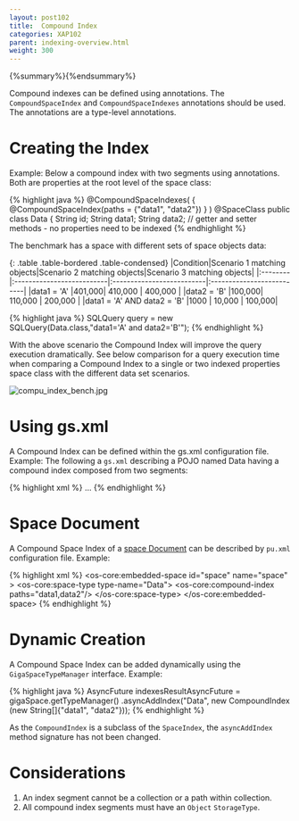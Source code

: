 ```yaml
---
layout: post102
title:  Compound Index
categories: XAP102
parent: indexing-overview.html
weight: 300
---
```


{%summary%}{%endsummary%}

Compound indexes can be defined using annotations. The `CompoundSpaceIndex` and `CompoundSpaceIndexes` annotations should be used. The annotations are a type-level annotations.

# Creating the   Index

Example: Below a compound index with two segments using annotations. Both are properties at the root level of the space class:

{% highlight java %}
@CompoundSpaceIndexes(
{ @CompoundSpaceIndex(paths = {"data1", "data2"}) }
)
@SpaceClass
public class Data {
	String id;
	String data1;
	String data2;
	// getter and setter methods - no properties need to be indexed
{% endhighlight %}

The benchmark has a space with different sets of space objects data:

{: .table .table-bordered .table-condensed}
|Condition|Scenario 1 matching objects|Scenario 2 matching objects|Scenario 3 matching objects|
|:--------|:--------------------------|:--------------------------|:--------------------------|
|data1 = 'A' |401,000| 410,000 | 400,000 |
|data2 = 'B' |100,000| 110,000 | 200,000 |
|data1 = 'A' AND data2 = 'B' |1000 | 10,000 | 100,000|

{% highlight java %}
SQLQuery<Data> query = new SQLQuery<Data>(Data.class,"data1='A' and data2='B'");
{% endhighlight %}

With the above scenario the Compound Index will improve the query execution dramatically. See below comparison for a query execution time when comparing a Compound Index to a single or two indexed properties space class with the different data set scenarios.

![compu_index_bench.jpg](/attachment_files/compu_index_bench.jpg)

# Using gs.xml

A Compound Index can be defined within the gs.xml configuration file. Example: The following a `gs.xml` describing a POJO named Data having a compound index composed from two segments:

{% highlight xml %}
<gigaspaces-mapping>
    <class name="Data" >
        <compound-index paths="data1, data2"/>
        ...
    </class>
</gigaspaces-mapping>
{% endhighlight %}

# Space Document

A Compound Space Index of a [space Document](./document-api.html) can be described by `pu.xml` configuration file. Example:

{% highlight xml %}
<os-core:embedded-space id="space" name="space" >
	<os-core:space-type type-name="Data">
		<os-core:compound-index paths="data1,data2"/>
	</os-core:space-type>
</os-core:embedded-space>
{% endhighlight %}

# Dynamic Creation

A Compound Space Index can be added dynamically using the `GigaSpaceTypeManager` interface. Example:

{% highlight java %}
AsyncFuture<AddTypeIndexesResult> indexesResultAsyncFuture = gigaSpace.getTypeManager()
	.asyncAddIndex("Data", new CompoundIndex (new String[]{"data1", "data2"}));
{% endhighlight %}

As the `CompoundIndex` is a subclass of the `SpaceIndex`, the `asyncAddIndex` method signature has not been changed.

# Considerations

1. An index segment cannot be a collection or a path within collection.
1. All compound index segments must have an `Object` `StorageType`.



